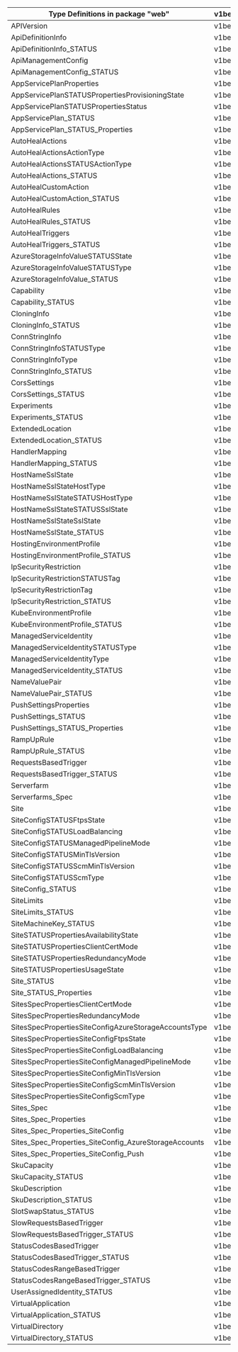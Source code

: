 | Type Definitions in package "web"                     | v1beta20220301 |
|-------------------------------------------------------|----------------|
| APIVersion                                            | v1beta20220301 |
| ApiDefinitionInfo                                     | v1beta20220301 |
| ApiDefinitionInfo_STATUS                              | v1beta20220301 |
| ApiManagementConfig                                   | v1beta20220301 |
| ApiManagementConfig_STATUS                            | v1beta20220301 |
| AppServicePlanProperties                              | v1beta20220301 |
| AppServicePlanSTATUSPropertiesProvisioningState       | v1beta20220301 |
| AppServicePlanSTATUSPropertiesStatus                  | v1beta20220301 |
| AppServicePlan_STATUS                                 | v1beta20220301 |
| AppServicePlan_STATUS_Properties                      | v1beta20220301 |
| AutoHealActions                                       | v1beta20220301 |
| AutoHealActionsActionType                             | v1beta20220301 |
| AutoHealActionsSTATUSActionType                       | v1beta20220301 |
| AutoHealActions_STATUS                                | v1beta20220301 |
| AutoHealCustomAction                                  | v1beta20220301 |
| AutoHealCustomAction_STATUS                           | v1beta20220301 |
| AutoHealRules                                         | v1beta20220301 |
| AutoHealRules_STATUS                                  | v1beta20220301 |
| AutoHealTriggers                                      | v1beta20220301 |
| AutoHealTriggers_STATUS                               | v1beta20220301 |
| AzureStorageInfoValueSTATUSState                      | v1beta20220301 |
| AzureStorageInfoValueSTATUSType                       | v1beta20220301 |
| AzureStorageInfoValue_STATUS                          | v1beta20220301 |
| Capability                                            | v1beta20220301 |
| Capability_STATUS                                     | v1beta20220301 |
| CloningInfo                                           | v1beta20220301 |
| CloningInfo_STATUS                                    | v1beta20220301 |
| ConnStringInfo                                        | v1beta20220301 |
| ConnStringInfoSTATUSType                              | v1beta20220301 |
| ConnStringInfoType                                    | v1beta20220301 |
| ConnStringInfo_STATUS                                 | v1beta20220301 |
| CorsSettings                                          | v1beta20220301 |
| CorsSettings_STATUS                                   | v1beta20220301 |
| Experiments                                           | v1beta20220301 |
| Experiments_STATUS                                    | v1beta20220301 |
| ExtendedLocation                                      | v1beta20220301 |
| ExtendedLocation_STATUS                               | v1beta20220301 |
| HandlerMapping                                        | v1beta20220301 |
| HandlerMapping_STATUS                                 | v1beta20220301 |
| HostNameSslState                                      | v1beta20220301 |
| HostNameSslStateHostType                              | v1beta20220301 |
| HostNameSslStateSTATUSHostType                        | v1beta20220301 |
| HostNameSslStateSTATUSSslState                        | v1beta20220301 |
| HostNameSslStateSslState                              | v1beta20220301 |
| HostNameSslState_STATUS                               | v1beta20220301 |
| HostingEnvironmentProfile                             | v1beta20220301 |
| HostingEnvironmentProfile_STATUS                      | v1beta20220301 |
| IpSecurityRestriction                                 | v1beta20220301 |
| IpSecurityRestrictionSTATUSTag                        | v1beta20220301 |
| IpSecurityRestrictionTag                              | v1beta20220301 |
| IpSecurityRestriction_STATUS                          | v1beta20220301 |
| KubeEnvironmentProfile                                | v1beta20220301 |
| KubeEnvironmentProfile_STATUS                         | v1beta20220301 |
| ManagedServiceIdentity                                | v1beta20220301 |
| ManagedServiceIdentitySTATUSType                      | v1beta20220301 |
| ManagedServiceIdentityType                            | v1beta20220301 |
| ManagedServiceIdentity_STATUS                         | v1beta20220301 |
| NameValuePair                                         | v1beta20220301 |
| NameValuePair_STATUS                                  | v1beta20220301 |
| PushSettingsProperties                                | v1beta20220301 |
| PushSettings_STATUS                                   | v1beta20220301 |
| PushSettings_STATUS_Properties                        | v1beta20220301 |
| RampUpRule                                            | v1beta20220301 |
| RampUpRule_STATUS                                     | v1beta20220301 |
| RequestsBasedTrigger                                  | v1beta20220301 |
| RequestsBasedTrigger_STATUS                           | v1beta20220301 |
| Serverfarm                                            | v1beta20220301 |
| Serverfarms_Spec                                      | v1beta20220301 |
| Site                                                  | v1beta20220301 |
| SiteConfigSTATUSFtpsState                             | v1beta20220301 |
| SiteConfigSTATUSLoadBalancing                         | v1beta20220301 |
| SiteConfigSTATUSManagedPipelineMode                   | v1beta20220301 |
| SiteConfigSTATUSMinTlsVersion                         | v1beta20220301 |
| SiteConfigSTATUSScmMinTlsVersion                      | v1beta20220301 |
| SiteConfigSTATUSScmType                               | v1beta20220301 |
| SiteConfig_STATUS                                     | v1beta20220301 |
| SiteLimits                                            | v1beta20220301 |
| SiteLimits_STATUS                                     | v1beta20220301 |
| SiteMachineKey_STATUS                                 | v1beta20220301 |
| SiteSTATUSPropertiesAvailabilityState                 | v1beta20220301 |
| SiteSTATUSPropertiesClientCertMode                    | v1beta20220301 |
| SiteSTATUSPropertiesRedundancyMode                    | v1beta20220301 |
| SiteSTATUSPropertiesUsageState                        | v1beta20220301 |
| Site_STATUS                                           | v1beta20220301 |
| Site_STATUS_Properties                                | v1beta20220301 |
| SitesSpecPropertiesClientCertMode                     | v1beta20220301 |
| SitesSpecPropertiesRedundancyMode                     | v1beta20220301 |
| SitesSpecPropertiesSiteConfigAzureStorageAccountsType | v1beta20220301 |
| SitesSpecPropertiesSiteConfigFtpsState                | v1beta20220301 |
| SitesSpecPropertiesSiteConfigLoadBalancing            | v1beta20220301 |
| SitesSpecPropertiesSiteConfigManagedPipelineMode      | v1beta20220301 |
| SitesSpecPropertiesSiteConfigMinTlsVersion            | v1beta20220301 |
| SitesSpecPropertiesSiteConfigScmMinTlsVersion         | v1beta20220301 |
| SitesSpecPropertiesSiteConfigScmType                  | v1beta20220301 |
| Sites_Spec                                            | v1beta20220301 |
| Sites_Spec_Properties                                 | v1beta20220301 |
| Sites_Spec_Properties_SiteConfig                      | v1beta20220301 |
| Sites_Spec_Properties_SiteConfig_AzureStorageAccounts | v1beta20220301 |
| Sites_Spec_Properties_SiteConfig_Push                 | v1beta20220301 |
| SkuCapacity                                           | v1beta20220301 |
| SkuCapacity_STATUS                                    | v1beta20220301 |
| SkuDescription                                        | v1beta20220301 |
| SkuDescription_STATUS                                 | v1beta20220301 |
| SlotSwapStatus_STATUS                                 | v1beta20220301 |
| SlowRequestsBasedTrigger                              | v1beta20220301 |
| SlowRequestsBasedTrigger_STATUS                       | v1beta20220301 |
| StatusCodesBasedTrigger                               | v1beta20220301 |
| StatusCodesBasedTrigger_STATUS                        | v1beta20220301 |
| StatusCodesRangeBasedTrigger                          | v1beta20220301 |
| StatusCodesRangeBasedTrigger_STATUS                   | v1beta20220301 |
| UserAssignedIdentity_STATUS                           | v1beta20220301 |
| VirtualApplication                                    | v1beta20220301 |
| VirtualApplication_STATUS                             | v1beta20220301 |
| VirtualDirectory                                      | v1beta20220301 |
| VirtualDirectory_STATUS                               | v1beta20220301 |
